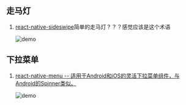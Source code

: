 ## 走马灯
1. [react-native-sideswipe](https://github.com/kkemple/react-native-sideswipe)简单的走马灯？？？感觉应该是这个术语

    ![demo](https://github.com/kkemple/react-native-sideswipe/raw/master/example-assets/sideswipe-example.gif)
    
## 下拉菜单
1. [react-native-menu -- 适用于Android和iOS的灵活下拉菜单组件，与Android的Spinner类似。](https://github.com/jaysoo/react-native-menu)
    
    ![demo](https://raw.githubusercontent.com/jaysoo/react-native-menu/master/packages/react-native-menu/android.demo.gif)